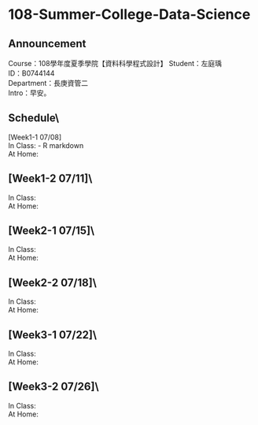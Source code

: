 # 108-Summer-College-Data-Science

## Announcement
Course：108學年度夏季學院【資料科學程式設計】 
Student：左庭瑀\
ID：B0744144\
Department：長庚資管二\
Intro：早安。

## Schedule\
[Week1-1 07/08]\
In Class: - R markdown \
At Home:

## [Week1-2 07/11]\
In Class:\
At Home:

## [Week2-1 07/15]\
In Class:\
At Home:

## [Week2-2 07/18]\
In Class:\
At Home:
 
## [Week3-1 07/22]\
In Class:\
At Home:

## [Week3-2 07/26]\
In Class:\
At Home:
